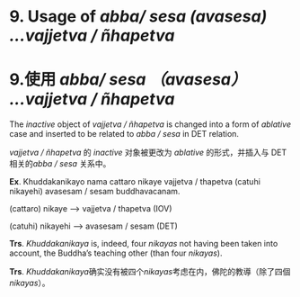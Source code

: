 # **9. Usage of** *abba/ sesa (avasesa) ...vajjetva / ñhapetva*

# **9.使用** *abba/ sesa （avasesa） ...vajjetva / ñhapetva*

The *inactive* object of *vajjetva / ñhapetva* is changed into a form of *ablative*  case and inserted to be related to *abba / sesa* in DET relation. 

*vajjetva / ñhapetva* 的 *inactive* 对象被更改为 *ablative* 的形式，并插入与 DET 相关的*abba / sesa* 关系中。

**Ex**.  Khuddakanikayo  nama  cattaro  nikaye  vajjetva  /  thapetva  (catuhi  nikayehi) 
avasesam / sesam buddhavacanam. 

(cattaro) nikaye  -->  vajjetva / thapetva (IOV) 

(catuhi) nikayehi    -->    avasesam / sesam (DET) 

**Trs**. *Khuddakanikaya* is, indeed, four *nikayas* not having been taken into account, 
the Buddha’s teaching other (than four *nikayas*).    

**Trs**. *Khuddakanikaya*确实没有被四个*nikayas*考虑在内，佛陀的教導（除了四個*nikayas*）。